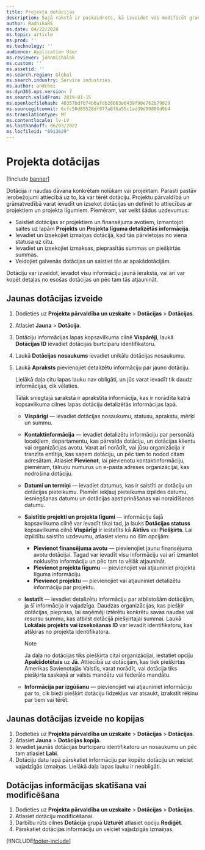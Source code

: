 ```yaml
---
title: Projekta dotācijas
description: Šajā rakstā ir paskaidrots, kā izveidot vai modificēt grantu.
author: RadhikaRS
ms.date: 04/22/2020
ms.topic: article
ms.prod: ''
ms.technology: ''
audience: Application User
ms.reviewer: johnmichalak
ms.custom: ''
ms.assetid: ''
ms.search.region: Global
ms.search.industry: Service industries
ms.author: andchoi
ms.dyn365.ops.version: 7
ms.search.validFrom: 2019-01-15
ms.openlocfilehash: 40357bdfb74b6afdb26663e6439f90e762b79029
ms.sourcegitcommit: 6cfc50d89528df977a8f6a55c1ad39d99800d9b4
ms.translationtype: MT
ms.contentlocale: lv-LV
ms.lasthandoff: 06/03/2022
ms.locfileid: "8913629"
---
```

# <a name="project-grants"></a>Projekta dotācijas

[!include [banner](../includes/banner.md)]

Dotācija ir naudas dāvana konkrētam nolūkam vai projektam. Parasti pastāv ierobežojumi attiecībā uz to, kā var tērēt dotāciju. Projektu pārvaldībā un grāmatvedībā varat ievadīt un izsekot dotācijas un definēt to attiecības ar projektiem un projekta līgumiem. Piemēram, var veikt šādus uzdevumus:

- Saistiet dotācijas ar projektiem un finansējuma avotiem, izmantojot saites uz lapām **Projekts** un **Projekta līguma detalizētās informācija**.
- Ievadiet un izsekojiet izmaiņas dotācijā, kad tās pārvietojas no viena statusa uz citu.
- Ievadiet un izsekojiet izmaksas, pieprasītās summas un piešķirtās summas.
- Veidojiet galvenās dotācijas un saistiet tās ar apakšdotācijām.

Dotāciju var izveidot, ievadot visu informāciju jaunā ierakstā, vai arī var kopēt detaļas no esošas dotācijas un pēc tam tās atjaunināt.

## <a name="create-a-new-grant"></a>Jaunas dotācijas izveide

1. Dodieties uz **Projekta pārvaldība un uzskaite** \> **Dotācijas** \> **Dotācijas**.
2. Atlasiet **Jauna** \> **Dotācija**.
3. Dotāciju informācijas lapas kopsavilkuma cilnē **Vispārēji**, laukā **Dotācijas ID** ievadiet dotācijas burtciparu identifikatoru.
4. Laukā **Dotācijas nosaukums** ievadiet unikālu dotācijas nosaukumu.
5. Laukā **Apraksts** pievienojiet detalizētu informāciju par jauno dotāciju.

    Lielākā daļa citu lapas lauku nav obligāti, un jūs varat ievadīt tik daudz informācijas, cik vēlaties.

    Tālāk sniegtajā sarakstā ir aprakstīta informācija, kas ir norādīta katrā kopsavilkuma cilnes lapas dotāciju detalizētās informācijas lapā.

    - **Vispārīgi** — ievadiet dotācijas nosaukumu, statusu, aprakstu, mērķi un summu.
    - **Kontaktinformācija** — ievadiet detalizētu informāciju par personāla locekļiem, departamentu, kas pārvalda dotāciju, un dotācijas klientu vai organizācijas avotu. Varat arī norādīt, vai jūsu organizācija ir tranzīta entītija, kas saņem dotāciju, un pēc tam to nodod citam adresātam. Atlasiet **Pievienot**, lai pievienotu kontaktinformāciju, piemēram, tālruņu numurus un e-pasta adreses organizācijai, kas nodrošina dotāciju.
    - **Datumi un termiņi** — ievadiet datumus, kas ir saistīti ar dotāciju un dotācijas pieteikumu. Piemēri iekļauj pieteikuma izpildes datumu, iesniegšanas datumu un dotācijas apstiprināšanas vai noraidīšanas datumu.
    - **Saistītie projekti un projekta līgumi** — informāciju šajā kopsavilkuma cilnē var ievadīt tikai tad, ja lauks **Dotācijas statuss** kopsavilkuma cilnē **Vispārīgi** ir iestatīts kā **Aktīvs** vai **Piešķirts**. Lai izpildītu saistīto uzdevumu, atlasiet vienu no šīm opcijām:

        - **Pievienot finansējuma avotu** — pievienojiet jaunu finansējuma avotu dotācijai. Tagad var ievadīt visu informāciju vai arī izmantot noklusēto informāciju un pēc tam to vēlāk atjaunināt.
        - **Pievienot projekta līgumu** — pievienojiet vai atjauniniet projekta līguma informāciju.
        - **Pievienot projektu** — pievienojiet vai atjauniniet detalizētu informāciju par projektu.

    - **Iestatīt** — ievadiet detalizētu informāciju par atbilstošām dotācijām, ja šī informācija ir vajadzīga. Daudzas organizācijas, kas piešķir dotācijas, pieprasa, lai saņēmēji iztērētu konkrētu savas naudas vai resursu summu, kas atbilst dotācijā piešķirtajai summai. Laukā **Lokālais projekts vai izsekošanas ID** var ievadīt identifikatoru, kas atšķiras no projekta identifikatora.

        > [!NOTE]
        > Ja daļa no dotācijas tiks piešķirta citai organizācijai, iestatiet opciju **Apakšdotētais** uz **Jā**. Attiecībā uz dotācijām, kas tiek piešķirtas Amerikas Savienotajās Valstīs, varat norādīt, vai dotācija tiks piešķirta saskaņā ar valsts mandātu vai federālo mandātu.

    - **Informācija par izgūšanu** — pievienojiet vai atjauniniet informāciju par to, cik bieži piešķirt dotāciju līdzekļus var atsaukt, izrakstīt rēķinu par tiem vai tērēt.

## <a name="create-a-new-grant-from-a-copy"></a>Jaunas dotācijas izveide no kopijas

1. Dodieties uz **Projekta pārvaldība un uzskaite** \> **Dotācijas** \> **Dotācijas**.
2. Atlasiet **Jauna** \> **Dotācijas kopija**.
3. Ievadiet jaunās dotācijas burtciparu identifikatoru un nosaukumu un pēc tam atlasiet **Labi**.
4. Dotāciju datu lapā pārskatiet informāciju par kopēto dotāciju un veiciet vajadzīgās izmaiņas. Lielākā daļa lapas lauku ir neobligāti.

## <a name="view-or-modify-grant-details"></a>Dotācijas informācijas skatīšana vai modificēšana

1. Dodieties uz **Projekta pārvaldība un uzskaite** \> **Dotācijas** \> **Dotācijas**.
2. Atlasiet dotāciju modificēšanai.
3. Darbību rūts cilnes **Dotācija** grupā **Uzturēt** atlasiet opciju **Rediģēt**.
4. Pārskatiet dotācijas informāciju un veiciet vajadzīgās izmaiņas.


[!INCLUDE[footer-include](../includes/footer-banner.md)]
